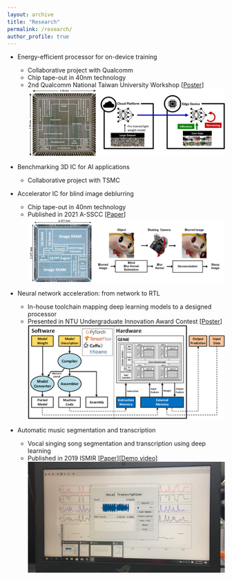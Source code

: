 ```yaml
---
layout: archive
title: "Research"
permalink: /research/
author_profile: true
---
```


* Energy-efficient processor for on-device training
  * Collaborative project with Qualcomm
  * Chip tape-out in 40nm technology
  * 2nd Qualcomm National Taiwan University Workshop [[Poster](http://Itachi6912110.github.io/files/QC-workshop-poster.pdf)] <br/>
  <img src='/images/Project-QC.png' width='600' > <br/>

* Benchmarking 3D IC for AI applications
  * Collaborative project with TSMC

* Accelerator IC for blind image deblurring
  * Chip tape-out in 40nm technology
  * Published in 2021 A-SSCC [[Paper](http://Itachi6912110.github.io/files/ASSCC-2021.pdf)] <br/>
  <img src='/images/Project-deblur.png' width='600' > <br/>

* Neural network acceleration: from network to RTL
  * In-house toolchain mapping deep learning models to a designed processor
  * Presented in NTU Undergraduate Innovation Award Contest [[Poster](http://Itachi6912110.github.io/files/genie-poster-final.pdf)] <br/>
  <img src='/images/Project-genie.png' width='600' > <br/>
  
* Automatic music segmentation and transcription
  * Vocal singing song segmentation and transcription using deep learning
  * Published in 2019 ISMIR [[Paper](http://Itachi6912110.github.io/files/ISMIR-2019.pdf)][[Demo video](https://youtu.be/qNIPpNQ2HQU)] <br/>
  <img src='/images/Project-transcription.png' width='600' > <br/>
  
<!--
{% include base_path %}

{% for post in site.teaching reversed %}
  {% include archive-single.html %}
{% endfor %}
-->